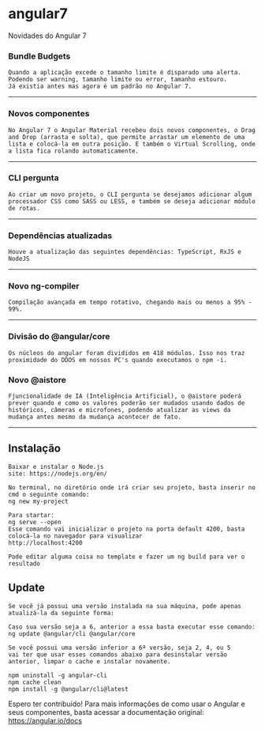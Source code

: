 # angular7
Novidades do Angular 7

### Bundle Budgets
```
Quando a aplicação excede o tamanho limite é disparado uma alerta. Podendo ser warning, tamanho limite ou error, tamanho estouro. 
Já existia antes mas agora é um padrão no Angular 7.
```
___
### Novos componentes
```
No Angular 7 o Angular Material recebeu dois novos componentes, o Drag and Drop (arrasta e solta), que permite arrastar um elemento de uma lista e colocá-la em outra posição. E também o Virtual Scrolling, onde a lista fica rolando automaticamente. 
```
___
### CLI pergunta
```
Ao criar um novo projeto, o CLI pergunta se desejamos adicionar algum processador CSS como SASS ou LESS, e também se deseja adicionar módulo de rotas.
```
___
### Dependências atualizadas
```
Houve a atualização das seguintes dependências: TypeScript, RxJS e NodeJS 
```
___
### Novo ng-compiler
```
Compilação avançada em tempo rotativo, chegando mais ou menos a 95% - 99%.
```
___
### Divisão do @angular/core
```
Os núcleos do angular foram divididos em 418 módulos. Isso nos traz proximidade do DDOS em nossos PC's quando executamos o npm -i. 
```
### Novo @aistore
```
Fjuncionalidade de IA (Inteligência Artificial), o @aistore poderá prever quando e como os valores poderão ser mudados usando dados de históricos, câmeras e microfones, podendo atualizar as views da mudança antes mesmo da mudança acontecer de fato. 
```
___
## Instalação 
```
Baixar e instalar o Node.js 
site: https://nodejs.org/en/

No terminal, no diretório onde irá criar seu projeto, basta inserir no cmd o seguinte comando: 
ng new my-project

Para startar: 
ng serve --open 
Esse comando vai inicializar o projeto na porta default 4200, basta colocá-la no navegador para visualizar
http://localhost:4200

Pode editar alguma coisa no template e fazer um ng build para ver o resultado

```

## Update 
```
Se você já possui uma versão instalada na sua máquina, pode apenas atualizá-la da seguinte forma:

Caso sua versão seja a 6, anterior a essa basta executar esse comando:
ng update @angular/cli @angular/core

Se você possui uma versão inferior a 6ª versão, seja 2, 4, ou 5
vai ter que usar esses comandos abaixo para desinstalar versão anterior, limpar o cache e instalar novamente.

npm uninstall -g angular-cli
npm cache clean 
npm install -g @angular/cli@latest

```

Espero ter contribuído!
Para mais informações de como usar o Angular e seus componentes, basta acessar a documentação original: https://angular.io/docs
